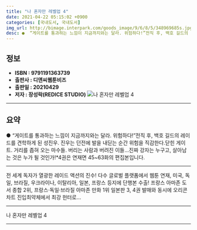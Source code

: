 ```yaml
---
title: "나 혼자만 레벨업 4"
date: 2021-04-22 05:15:02 +0900
categories: [국내도서, 국내도서]
img_url: http://bimage.interpark.com/goods_image/9/6/8/5/348969685s.jpg
desc: ●  “게이트를 통과하는 느낌이 지금까지와는 달라. 위험하다!”전직 후, 백호 길드의 레이드를 견학하게 된 성진우. 진우는 던전에 발을 내딛는 순간 위험을 직감한다.닫힌 게이트. 거리를 좁혀 오는 마수들. 버리는 사람과 버려진 이들…진짜 강자는 누구고, 살아남는 것은 누가 될 것인가!*4권은 연재면 45
---
```


## **정보**

- **ISBN : 9791191363739**
- **출판사 : 디앤씨웹툰비즈**
- **출판일 : 20210429**
- **저자 : 장성락(REDICE STUDIO)**
![나 혼자만 레벨업 4](http://bimage.interpark.com/goods_image/9/6/8/5/348969685s.jpg)

------



## **요약**

●  “게이트를 통과하는 느낌이 지금까지와는 달라. 위험하다!”전직 후, 백호 길드의 레이드를 견학하게 된 성진우. 진우는 던전에 발을 내딛는 순간 위험을 직감한다.닫힌 게이트. 거리를 좁혀 오는 마수들. 버리는 사람과 버려진 이들…진짜 강자는 누구고, 살아남는 것은 누가 될 것인가!*4권은 연재면 45~63화의 편집본입니다.

------

전 세계 독자가 열광한 레이드 액션의 진수!
다수 글로벌 플랫폼에서 웹툰 연재, 
미국, 독일, 브라질, 우크라이나, 이탈리아, 일본, 프랑스 등지에 단행본 수출! 
프랑스 아마존 도서 종합 2위, 
프랑스·독일·브라질 아마존 만화 1위
일본판 3, 4권 발매와 동시에 오리콘 차트 진입최약체에서 최강 헌터로... 

------


나 혼자만 레벨업 4 

------


